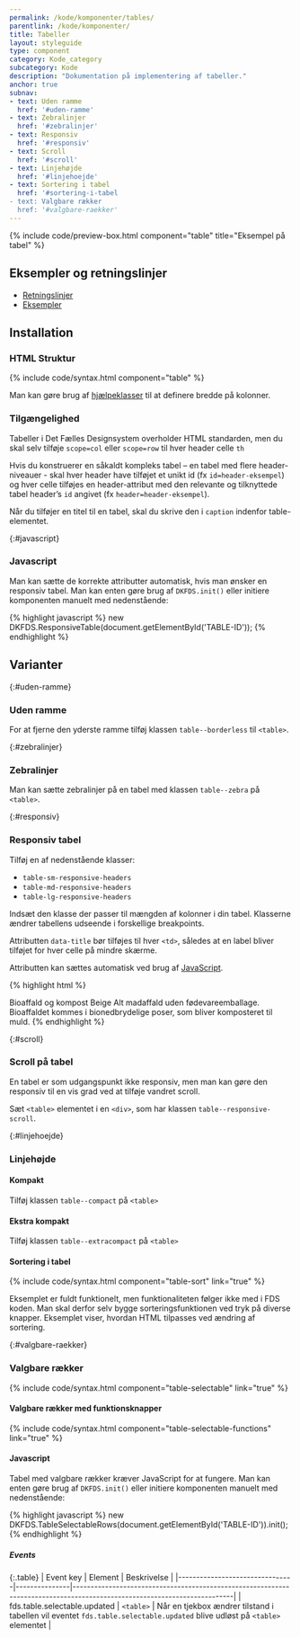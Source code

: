 ```yaml
---
permalink: /kode/komponenter/tables/
parentlink: /kode/komponenter/
title: Tabeller
layout: styleguide
type: component
category: Kode_category
subcategory: Kode
description: "Dokumentation på implementering af tabeller."
anchor: true
subnav:
- text: Uden ramme
  href: '#uden-ramme'
- text: Zebralinjer
  href: '#zebralinjer'
- text: Responsiv
  href: '#responsiv'
- text: Scroll
  href: '#scroll'
- text: Linjehøjde
  href: '#linjehoejde'
- text: Sortering i tabel
  href: '#sortering-i-tabel
- text: Valgbare rækker
  href: '#valgbare-raekker'
---
```


{% include code/preview-box.html component="table" title="Eksempel på tabel" %}

## Eksempler og retningslinjer
<ul class="nobullet-list">
    <li><a href="/komponenter/tables/#retningslinjer">Retningslinjer</a></li>
    <li><a href="/komponenter/tables/">Eksempler</a></li>
</ul>

## Installation

### HTML Struktur

{% include code/syntax.html component="table" %}

Man kan gøre brug af <a href="/kode/utilities/#bredde-i-procent">hjælpeklasser</a> til at definere bredde på kolonner.

### Tilgængelighed

Tabeller i Det Fælles Designsystem overholder HTML standarden, men du skal selv tilføje `scope=col` eller `scope=row` til hver header celle `th`

Hvis du konstruerer en såkaldt kompleks tabel – en tabel med flere header-niveauer -  skal hver header have tilføjet et unikt id (fx `id=header-eksempel`) og hver celle tilføjes en header-attribut med den relevante og tilknyttede tabel header’s `id` angivet (fx `header=header-eksempel`).

Når du tilføjer en titel til en tabel, skal du skrive den i `caption` indenfor table-elementet.

{:#javascript}
### Javascript

Man kan sætte de korrekte attributter automatisk, hvis man ønsker en responsiv tabel. Man kan enten gøre brug af `DKFDS.init()` eller initiere komponenten manuelt med nedenstående:

{% highlight javascript %}
new DKFDS.ResponsiveTable(document.getElementById('TABLE-ID'));
{% endhighlight %}

## Varianter

{:#uden-ramme}
### Uden ramme
For at fjerne den yderste ramme tilføj klassen `table--borderless` til `<table>`.

{:#zebralinjer}
### Zebralinjer
Man kan sætte zebralinjer på en tabel med klassen `table--zebra` på `<table>`.


{:#responsiv}
### Responsiv tabel
Tilføj en af nedenstående klasser:

- `table-sm-responsive-headers`
- `table-md-responsive-headers`
- `table-lg-responsive-headers`

Indsæt den klasse der passer til mængden af kolonner i din tabel. Klasserne ændrer tabellens udseende i forskellige breakpoints.

Attributten `data-title` bør tilføjes til hver `<td>`, således at en label bliver tilføjet for hver celle på mindre skærme.

Attributten kan sættes automatisk ved brug af <a href="#javascript">JavaScript</a>.

{% highlight html %}
<tr>
    <td data-title="Affaldstype">Bioaffald og kompost</td>
    <td data-title="Farvekode">Beige</td>
    <td data-title="Beskrivelse">Alt madaffald uden fødevareemballage.</td>
    <td data-title="Hvor ender det?">Bioaffaldet kommes i bionedbrydelige poser, som bliver komposteret til muld.</td>
</tr>
{% endhighlight %}

{:#scroll}
### Scroll på tabel
En tabel er som udgangspunkt ikke responsiv, men man kan gøre den responsiv til en vis grad ved at tilføje vandret scroll.

Sæt `<table>` elementet i en `<div>`, som har klassen `table--responsive-scroll`.

{:#linjehoejde}
### Linjehøjde

#### Kompakt
Tilføj klassen `table--compact` på `<table>`

#### Ekstra kompakt
Tilføj klassen `table--extracompact` på `<table>`

#### Sortering i tabel
{% include code/syntax.html component="table-sort" link="true" %}

Eksemplet er fuldt funktionelt, men funktionaliteten følger ikke med i FDS koden. Man skal derfor selv bygge sorteringsfunktionen ved tryk på diverse knapper. Eksemplet viser, hvordan HTML tilpasses ved ændring af sortering.

{:#valgbare-raekker}
### Valgbare rækker
{% include code/syntax.html component="table-selectable" link="true" %}

#### Valgbare rækker med funktionsknapper
{% include code/syntax.html component="table-selectable-functions" link="true" %}

#### Javascript
Tabel med valgbare rækker kræver JavaScript for at fungere. Man kan enten gøre brug af `DKFDS.init()` eller initiere komponenten manuelt med nedenstående:

{% highlight javascript %}
new DKFDS.TableSelectableRows(document.getElementById('TABLE-ID')).init();
{% endhighlight %}

##### Events

{:.table}
| Event key                      | Element       | Beskrivelse                                                                                                              |
|--------------------------------|---------------|--------------------------------------------------------------------------------------------------------------------------|
| fds.table.selectable.updated   | `<table>`     | Når en tjekbox ændrer tilstand i tabellen vil eventet `fds.table.selectable.updated` blive udløst på `<table>` elementet |


